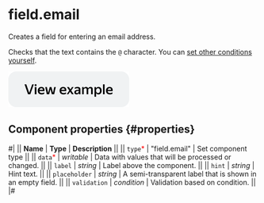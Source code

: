 # field.email

Creates a field for entering an email address.

Checks that the text contains the `@` character. You can [set other conditions yourself](../best-practices/conditions.md).

[![View example in the sandbox](../_images/buttons/view-example.svg)](https://ya.cc/t/H9nM3PPu3tz7d9)

## Component properties {#properties}

#|
|| **Name** | **Type** | **Description** ||
|| `type`<span style="color: red">\*</span> | "field.email" | Set component type ||
|| `data`<span style="color: red">\*</span> | _writable_ | Data with values that will be processed or changed. ||
|| `label` | _string_ | Label above the component. ||
|| `hint` | _string_ | Hint text. ||
|| `placeholder` | _string_ | A semi-transparent label that is shown in an empty field. ||
|| `validation` | _condition_ | Validation based on condition. ||
|#
